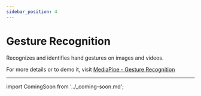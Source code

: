 ```yaml
---
sidebar_position: 4
---
```


# Gesture Recognition

Recognizes and identifies hand gestures on images and videos.

For more details or to demo it, visit 
[MediaPipe - Gesture Recognition](https://mediapipe-studio.webapps.google.com/studio/demo/gesture_recognizer)

---
import ComingSoon from '../_coming-soon.md';

<ComingSoon />
